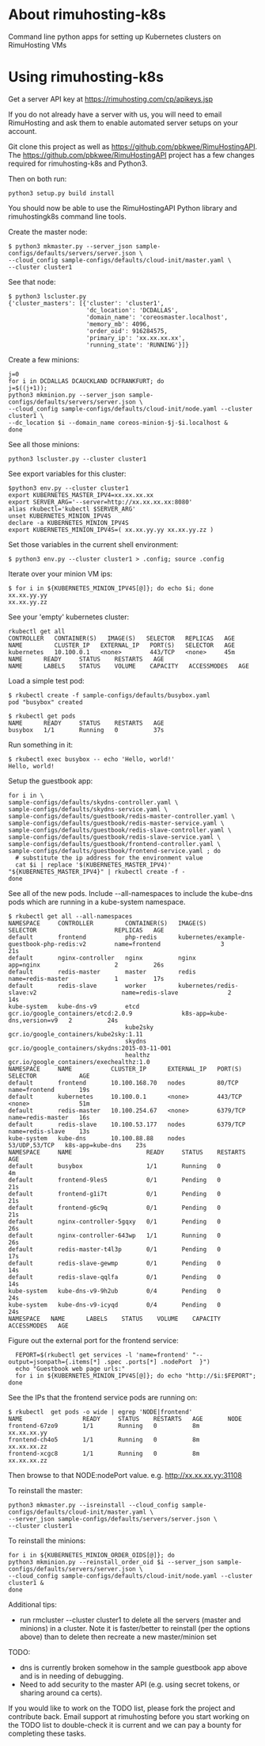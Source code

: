 # About rimuhosting-k8s
Command line python apps for setting up Kubernetes clusters on RimuHosting VMs

# Using rimuhosting-k8s
Get a server API key at https://rimuhosting.com/cp/apikeys.jsp

If you do not already have a server with us, you will need to email RimuHosting and ask them to enable automated server setups on your account.

Git clone this project as well as https://github.com/pbkwee/RimuHostingAPI.  The https://github.com/pbkwee/RimuHostingAPI project has a few changes required for rimuhosting-k8s and Python3.  

Then on both run:
```
python3 setup.py build install
```

You should now be able to use the RimuHostingAPI Python library and rimuhostingk8s command line tools.

Create the master node:

```
$ python3 mkmaster.py --server_json sample-configs/defaults/servers/server.json \
--cloud_config sample-configs/defaults/cloud-init/master.yaml \
--cluster cluster1
```

See that node:

```
$ python3 lscluster.py 
{'cluster_masters': [{'cluster': 'cluster1',
                      'dc_location': 'DCDALLAS',
                      'domain_name': 'coreosmaster.localhost',
                      'memory_mb': 4096,
                      'order_oid': 916284575,
                      'primary_ip': 'xx.xx.xx.xx',
                      'running_state': 'RUNNING'}]}
```

Create a few minions:

```
j=0
for i in DCDALLAS DCAUCKLAND DCFRANKFURT; do 
j=$((j+1)); 
python3 mkminion.py --server_json sample-configs/defaults/servers/server.json \
--cloud_config sample-configs/defaults/cloud-init/node.yaml --cluster cluster1 \
--dc_location $i --domain_name coreos-minion-$j-$i.localhost &
done
```
See all those minions:

```
python3 lscluster.py --cluster cluster1
```

See export variables for this cluster:

```
$python3 env.py --cluster cluster1 
export KUBERNETES_MASTER_IPV4=xx.xx.xx.xx
export SERVER_ARG='--server=http://xx.xx.xx.xx:8080'
alias rkubectl='kubectl $SERVER_ARG'
unset KUBERNETES_MINION_IPV4S
declare -a KUBERNETES_MINION_IPV4S
export KUBERNETES_MINION_IPV4S=( xx.xx.yy.yy xx.xx.yy.zz )
```

Set those variables in the current shell environment:

```
$ python3 env.py --cluster cluster1 > .config; source .config
```

Iterate over your minion VM ips:

```
$ for i in ${KUBERNETES_MINION_IPV4S[@]}; do echo $i; done
xx.xx.yy.yy
xx.xx.yy.zz
```

See your 'empty' kubernetes cluster:

```
rkubectl get all
CONTROLLER   CONTAINER(S)   IMAGE(S)   SELECTOR   REPLICAS   AGE
NAME         CLUSTER_IP   EXTERNAL_IP   PORT(S)   SELECTOR   AGE
kubernetes   10.100.0.1   <none>        443/TCP   <none>     45m
NAME      READY     STATUS    RESTARTS   AGE
NAME      LABELS    STATUS    VOLUME    CAPACITY   ACCESSMODES   AGE
```

Load a simple test pod:

```
$ rkubectl create -f sample-configs/defaults/busybox.yaml 
pod "busybox" created

$ rkubectl get pods
NAME      READY     STATUS    RESTARTS   AGE
busybox   1/1       Running   0          37s
```

Run something in it:
```
$ rkubectl exec busybox -- echo 'Hello, world!'
Hello, world!
```

Setup the guestbook app:

```
for i in \
sample-configs/defaults/skydns-controller.yaml \
sample-configs/defaults/skydns-service.yaml \
sample-configs/defaults/guestbook/redis-master-controller.yaml \
sample-configs/defaults/guestbook/redis-master-service.yaml \
sample-configs/defaults/guestbook/redis-slave-controller.yaml \
sample-configs/defaults/guestbook/redis-slave-service.yaml \
sample-configs/defaults/guestbook/frontend-controller.yaml \
sample-configs/defaults/guestbook/frontend-service.yaml ; do
  # substitute the ip address for the environment value
  cat $i | replace '$(KUBERNETES_MASTER_IPV4)' "${KUBERNETES_MASTER_IPV4}" | rkubectl create -f -
done

```

See all of the new pods.  Include --all-namespaces to include the kube-dns pods which are running in a kube-system namespace.

```
$ rkubectl get all --all-namespaces
NAMESPACE     CONTROLLER         CONTAINER(S)   IMAGE(S)                                         SELECTOR                      REPLICAS   AGE
default       frontend           php-redis      kubernetes/example-guestbook-php-redis:v2        name=frontend                 3          21s
default       nginx-controller   nginx          nginx                                            app=nginx                     2          26s
default       redis-master       master         redis                                            name=redis-master             1          17s
default       redis-slave        worker         kubernetes/redis-slave:v2                        name=redis-slave              2          14s
kube-system   kube-dns-v9        etcd           gcr.io/google_containers/etcd:2.0.9              k8s-app=kube-dns,version=v9   2          24s
                                 kube2sky       gcr.io/google_containers/kube2sky:1.11                                         
                                 skydns         gcr.io/google_containers/skydns:2015-03-11-001                                 
                                 healthz        gcr.io/google_containers/exechealthz:1.0                                       
NAMESPACE     NAME           CLUSTER_IP      EXTERNAL_IP   PORT(S)         SELECTOR            AGE
default       frontend       10.100.168.70   nodes         80/TCP          name=frontend       19s
default       kubernetes     10.100.0.1      <none>        443/TCP         <none>              51m
default       redis-master   10.100.254.67   <none>        6379/TCP        name=redis-master   16s
default       redis-slave    10.100.53.177   nodes         6379/TCP        name=redis-slave    13s
kube-system   kube-dns       10.100.88.88    nodes         53/UDP,53/TCP   k8s-app=kube-dns    23s
NAMESPACE     NAME                     READY     STATUS    RESTARTS   AGE
default       busybox                  1/1       Running   0          4m
default       frontend-9les5           0/1       Pending   0          21s
default       frontend-g1i7t           0/1       Pending   0          21s
default       frontend-g6c9q           0/1       Pending   0          21s
default       nginx-controller-5gqxy   0/1       Pending   0          26s
default       nginx-controller-643wp   1/1       Running   0          26s
default       redis-master-t4l3p       0/1       Pending   0          17s
default       redis-slave-gewmp        0/1       Pending   0          14s
default       redis-slave-qqlfa        0/1       Pending   0          14s
kube-system   kube-dns-v9-9h2ub        0/4       Pending   0          24s
kube-system   kube-dns-v9-icyqd        0/4       Pending   0          24s
NAMESPACE   NAME      LABELS    STATUS    VOLUME    CAPACITY   ACCESSMODES   AGE
```

Figure out the external port for the frontend service:

```
  FEPORT=$(rkubectl get services -l 'name=frontend' "--output=jsonpath={.items[*] .spec .ports[*] .nodePort  }")
  echo "Guestbook web page urls:"
  for i in ${KUBERNETES_MINION_IPV4S[@]}; do echo "http://$i:$FEPORT"; done
```

See the IPs that the frontend service pods are running on:
```
$ rkubectl  get pods -o wide | egrep 'NODE|frontend'
NAME                 READY     STATUS    RESTARTS   AGE       NODE
frontend-67zo9       1/1       Running   0          8m        xx.xx.xx.yy
frontend-ch4o5       1/1       Running   0          8m        xx.xx.xx.zz
frontend-xcgc8       1/1       Running   0          8m        xx.xx.xx.zz
```

Then browse to that NODE:nodePort value.  e.g. http://xx.xx.xx.yy:31108

To reinstall the master:
```
python3 mkmaster.py --isreinstall --cloud_config sample-configs/defaults/cloud-init/master.yaml \
--server_json sample-configs/defaults/servers/server.json \
--cluster cluster1
```

To reinstall the minions:
```
for i in ${KUBERNETES_MINION_ORDER_OIDS[@]}; do 
python3 mkminion.py --reinstall_order_oid $i --server_json sample-configs/defaults/servers/server.json \
--cloud_config sample-configs/defaults/cloud-init/node.yaml --cluster cluster1 &
done
```

Additional tips:
- run rmcluster --cluster cluster1 to delete all the servers (master and minions) in a cluster.  Note it is faster/better 
to reinstall (per the options above) than to delete then recreate a new master/minion set  

TODO: 
- dns is currently broken somehow in the sample guestbook app above and is in needing of debugging.
- Need to add security to the master API (e.g. using secret tokens, or sharing around ca certs).

If you would like to work on the TODO list, please fork the project and contribute back.  Email support at rimuhosting before you start working on the TODO list to double-check it is current and we can pay a bounty for completing these tasks.
